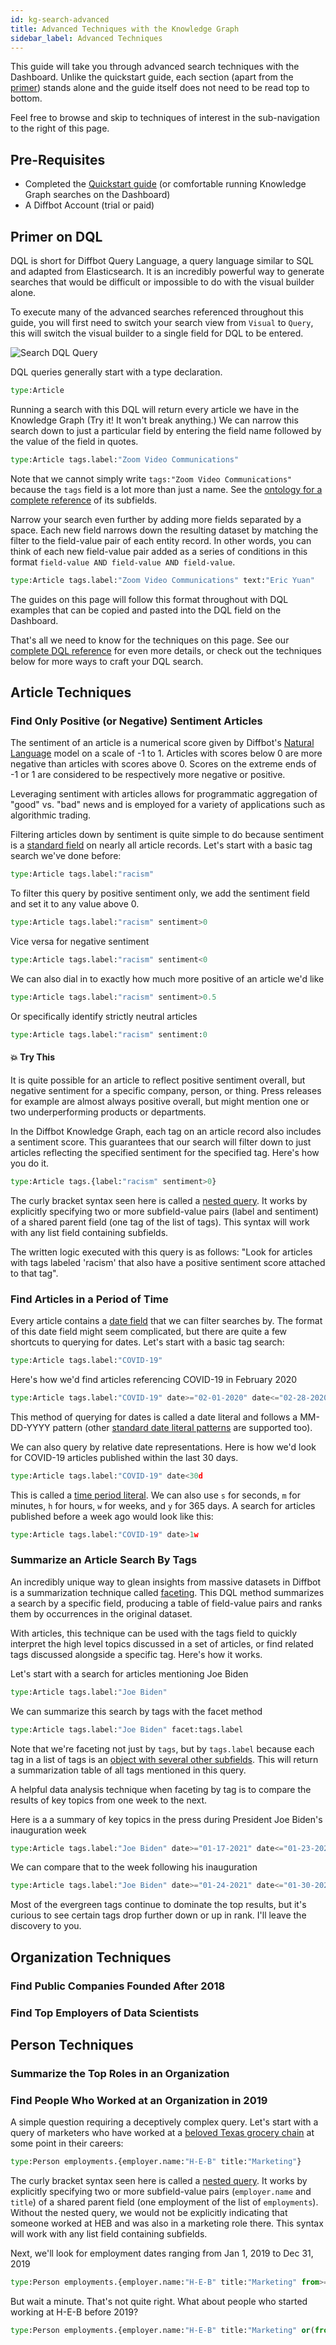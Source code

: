 ```yaml
---
id: kg-search-advanced
title: Advanced Techniques with the Knowledge Graph
sidebar_label: Advanced Techniques
---
```


This guide will take you through advanced search techniques with the Dashboard. Unlike the quickstart guide, each section (apart from the [primer](kg-search-advanced#primer-on-dql)) stands alone and the guide itself does not need to be read top to bottom. 

Feel free to browse and skip to techniques of interest in the sub-navigation to the right of this page.

## Pre-Requisites
- Completed the [Quickstart guide](kg-search-quickstart) (or comfortable running Knowledge Graph searches on the Dashboard)
- A Diffbot Account (trial or paid)

## Primer on DQL
DQL is short for Diffbot Query Language, a query language similar to SQL and adapted from Elasticsearch. It is an incredibly powerful way to generate searches that would be difficult or impossible to do with the visual builder alone. 

To execute many of the advanced searches referenced throughout this guide, you will first need to switch your search view from `Visual` to `Query`, this will switch the visual builder to a single field for DQL to be entered.

![Search DQL Query](/img/kg/search-query.png)

DQL queries generally start with a type declaration. 

```py
type:Article
```

Running a search with this DQL will return every article we have in the Knowledge Graph (Try it! It won't break anything.) We can narrow this search down to just a particular field by entering the field name followed by the value of the field in quotes.

```py
type:Article tags.label:"Zoom Video Communications"
```

Note that we cannot simply write `tags:"Zoom Video Communications"` because the `tags` field is a lot more than just a name. See the [ontology for a complete reference](kg-ont-article#tags) of its subfields. 

Narrow your search even further by adding more fields separated by a space. Each new field narrows down the resulting dataset by matching the filter to the field-value pair of each entity record. In other words, you can think of each new field-value pair added as a series of conditions in this format `field-value AND field-value AND field-value`.

```py
type:Article tags.label:"Zoom Video Communications" text:"Eric Yuan"
```

The guides on this page will follow this format throughout with DQL examples that can be copied and pasted into the DQL field on the Dashboard. 

That's all we need to know for the techniques on this page. See our [complete DQL reference](dql-index) for even more details, or check out the techniques below for more ways to craft your DQL search.

## Article Techniques

### Find Only Positive (or Negative) Sentiment Articles
The sentiment of an article is a numerical score given by Diffbot's [Natural Language]() model on a scale of -1 to 1. Articles with scores below 0 are more negative than articles with scores above 0. Scores on the extreme ends of -1 or 1 are considered to be respectively more negative or positive. 

Leveraging sentiment with articles allows for programmatic aggregation of "good" vs. "bad" news and is employed for a variety of applications such as algorithmic trading.

Filtering articles down by sentiment is quite simple to do because sentiment is a [standard field](kg-ont-article#sentiment) on nearly all article records. Let's start with a basic tag search we've done before:

```py
type:Article tags.label:"racism"
```

To filter this query by positive sentiment only, we add the sentiment field and set it to any value above 0.

```py
type:Article tags.label:"racism" sentiment>0 
```

Vice versa for negative sentiment

```py
type:Article tags.label:"racism" sentiment<0 
```

We can also dial in to exactly how much more positive of an article we'd like

```py
type:Article tags.label:"racism" sentiment>0.5
```

Or specifically identify strictly neutral articles

```py
type:Article tags.label:"racism" sentiment:0
```

#### 💥 Try This
It is quite possible for an article to reflect positive sentiment overall, but negative sentiment for a specific company, person, or thing. Press releases for example are almost always positive overall, but might mention one or two underperforming products or departments.

In the Diffbot Knowledge Graph, each tag on an article record also includes a sentiment score. This guarantees that our search will filter down to just articles reflecting the specified sentiment for the specified tag. Here's how you do it.

```py
type:Article tags.{label:"racism" sentiment>0}
```

The curly bracket syntax seen here is called a [nested query](dql-index#nested-query). It works by explicitly specifying two or more subfield-value pairs (label and sentiment) of a shared parent field (one tag of the list of tags). This syntax will work with any list field containing subfields.

The written logic executed with this query is as follows: "Look for articles with tags labeled 'racism' that also have a positive sentiment score attached to that tag". 

### Find Articles in a Period of Time

Every article contains a [date field](kg-ont-article#date) that we can filter searches by. The format of this date field might seem complicated, but there are quite a few shortcuts to querying for dates. Let's start with a basic tag search:

```py
type:Article tags.label:"COVID-19"
```

Here's how we'd find articles referencing COVID-19 in February 2020

```py
type:Article tags.label:"COVID-19" date>="02-01-2020" date<="02-28-2020"
```

This method of querying for dates is called a date literal and follows a MM-DD-YYYY pattern (other [standard date literal patterns](](dql-index#querying-for-dates)) are supported too). 

We can also query by relative date representations. Here is how we'd look for COVID-19 articles published within the last 30 days.

```py
type:Article tags.label:"COVID-19" date<30d
```

This is called a [time period literal](dql-index#querying-for-dates). We can also use `s` for seconds, `m` for minutes, `h` for hours, `w` for weeks, and `y` for 365 days. A search for articles published before a week ago would look like this:

```py
type:Article tags.label:"COVID-19" date>1w
```

### Summarize an Article Search By Tags
An incredibly unique way to glean insights from massive datasets in Diffbot is a summarization technique called [faceting](dql-index#facets). This DQL method summarizes a search by a specific field, producing a table of field-value pairs and ranks them by occurrences in the original dataset. 

With articles, this technique can be used with the tags field to quickly interpret the high level topics discussed in a set of articles, or find related tags discussed alongside a specific tag. Here's how it works. 

Let's start with a search for articles mentioning Joe Biden 

```py
type:Article tags.label:"Joe Biden"
```

We can summarize this search by tags with the facet method

```py
type:Article tags.label:"Joe Biden" facet:tags.label
```

Note that we're faceting not just by `tags`, but by `tags.label` because each tag in a list of tags is an [object with several other subfields](kg-ont-article#tags). This will return a summarization table of all tags mentioned in this query. 

A helpful data analysis technique when faceting by tag is to compare the results of key topics from one week to the next.

Here is a a summary of key topics in the press during President Joe Biden's inauguration week

```py
type:Article tags.label:"Joe Biden" date>="01-17-2021" date<="01-23-2021" facet:tags.label
```

We can compare that to the week following his inauguration

```py
type:Article tags.label:"Joe Biden" date>="01-24-2021" date<="01-30-2021" facet:tags.label
```

Most of the evergreen tags continue to dominate the top results, but it's curious to see certain tags drop further down or up in rank. I'll leave the discovery to you. 

## Organization Techniques

### Find Public Companies Founded After 2018



### Find Top Employers of Data Scientists

## Person Techniques

### Summarize the Top Roles in an Organization

### Find People Who Worked at an Organization in 2019
A simple question requiring a deceptively complex query. Let's start with a query of marketers who have worked at a [beloved Texas grocery chain](https://www.washingtonpost.com/lifestyle/2021/02/19/texas-heb-lost-power/) at some point in their careers:

```py
type:Person employments.{employer.name:"H-E-B" title:"Marketing"}
```

The curly bracket syntax seen here is called a [nested query](dql-index#nested-query). It works by explicitly specifying two or more subfield-value pairs (`employer.name` and `title`) of a shared parent field (one employment of the list of `employments`). Without the nested query, we would not be explicitly indicating that someone worked at HEB and was also in a marketing role there. This syntax will work with any list field containing subfields.

Next, we'll look for employment dates ranging from Jan 1, 2019 to Dec 31, 2019

```py
type:Person employments.{employer.name:"H-E-B" title:"Marketing" from>="2019-01-01" to<="2019-12-31"}
```

But wait a minute. That's not quite right. What about people who started working at H-E-B before 2019? 

```py
type:Person employments.{employer.name:"H-E-B" title:"Marketing" or(from>="2019-01-01", from<="2019-01-01") to<="2019-12-31"}
```